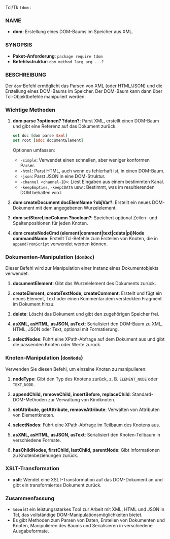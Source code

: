 Tcl/Tk `tdom` :

### NAME
- **dom**: Erstellung eines DOM-Baums im Speicher aus XML.

### SYNOPSIS
- **Paket-Anforderung**: `package require tdom`
- **Befehlsstruktur**: `dom method ?arg arg ...?`

### BESCHREIBUNG
Der `dom`-Befehl ermöglicht das Parsen von XML (oder HTML/JSON) und die Erstellung eines DOM-Baums im Speicher. Der DOM-Baum kann dann über Tcl-Objektbefehle manipuliert werden.

### Wichtige Methoden

1. **dom parse ?optionen? ?daten?**: Parst XML, erstellt einen DOM-Baum und gibt eine Referenz auf das Dokument zurück.
   ```tcl
   set doc [dom parse $xml]
   set root [$doc documentElement]
   ```
   Optionen umfassen:
   - `-simple`: Verwendet einen schnellen, aber weniger konformen Parser.
   - `-html`: Parst HTML, auch wenn es fehlerhaft ist, in einen DOM-Baum.
   - `-json`: Parst JSON in eine DOM-Struktur.
   - `-channel <channel-ID>`: Liest Eingaben aus einem bestimmten Kanal.
   - `-keepEmpties`, `-keepCDATA` usw.: Bestimmt, was im resultierenden DOM behalten wird.

2. **dom createDocument docElemName ?objVar?**: Erstellt ein neues DOM-Dokument mit dem angegebenen Wurzelelement.

3. **dom setStoreLineColumn ?boolean?**: Speichert optional Zeilen- und Spaltenpositionen für jeden Knoten.

4. **dom createNodeCmd (element|comment|text|cdata|pi)Node commandName**: Erstellt Tcl-Befehle zum Erstellen von Knoten, die in `appendFromScript` verwendet werden können.

### Dokumenten-Manipulation (`domDoc`)
Dieser Befehl wird zur Manipulation einer Instanz eines Dokumentobjekts verwendet:

1. **documentElement**: Gibt das Wurzelelement des Dokuments zurück.

2. **createElement, createTextNode, createComment**: Erstellt und fügt ein neues Element, Text oder einen Kommentar dem versteckten Fragment im Dokument hinzu.

3. **delete**: Löscht das Dokument und gibt den zugehörigen Speicher frei.

4. **asXML, asHTML, asJSON, asText**: Serialisiert den DOM-Baum zu XML, HTML, JSON oder Text, optional mit Formatierung.

5. **selectNodes**: Führt eine XPath-Abfrage auf dem Dokument aus und gibt die passenden Knoten oder Werte zurück.

### Knoten-Manipulation (`domNode`)
Verwenden Sie diesen Befehl, um einzelne Knoten zu manipulieren:

1. **nodeType**: Gibt den Typ des Knotens zurück, z. B. `ELEMENT_NODE` oder `TEXT_NODE`.

2. **appendChild, removeChild, insertBefore, replaceChild**: Standard-DOM-Methoden zur Verwaltung von Kindknoten.

3. **setAttribute, getAttribute, removeAttribute**: Verwalten von Attributen von Elementknoten.

4. **selectNodes**: Führt eine XPath-Abfrage im Teilbaum des Knotens aus.

5. **asXML, asHTML, asJSON, asText**: Serialisiert den Knoten-Teilbaum in verschiedene Formate.

6. **hasChildNodes, firstChild, lastChild, parentNode**: Gibt Informationen zu Knotenbeziehungen zurück.

### XSLT-Transformation
- **xslt**: Wendet eine XSLT-Transformation auf das DOM-Dokument an und gibt ein transformiertes Dokument zurück.

### Zusammenfassung
- **`tdom`** ist ein leistungsstarkes Tool zur Arbeit mit XML, HTML und JSON in Tcl, das vollständige DOM-Manipulationsmöglichkeiten bietet.
- Es gibt Methoden zum Parsen von Daten, Erstellen von Dokumenten und Knoten, Manipulieren des Baums und Serialisieren in verschiedene Ausgabeformate.

